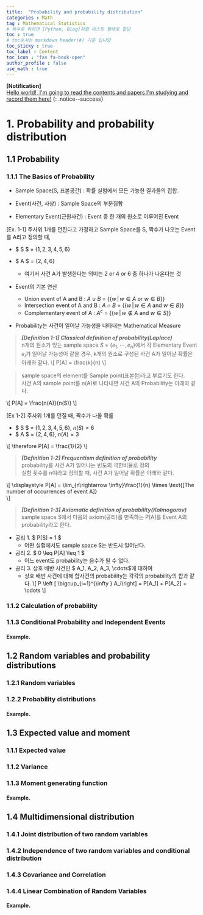 ```yaml
---
title:  "Probability and probability distribution"
categories : Math
tag : Mathematical Statistics
# 복수로 하려면 [Python, Blog]처럼 리스트 형태로 할당
toc : true
# toc순서는 markdown header(#) 기준 입니당
toc_sticky : true
toc_label : Content
toc_icon : "fas fa-book-open"
author_profile : false
use_math : true
---
```


**[Notification]** 
<br/>
<u>Hello world!, I'm going to read the contents and papers I'm studying and record them here!</u>
{: .notice--success}



# 1. Probability and probability distribution

##  1.1 Probability

### 1.1.1 The Basics of Probability

- Sample Space(S, 표본공간) : 확률 실험에서 모든 가능한 결과들의 집합.

- Event(사건, 사상) : Sample Space의 부분집합 

- Elementary Event(근원사건) : Event 중 한 개의 원소로 이루어진 Event 

[Ex. 1-1]  주사위 1개를 던진다고 가정하고 Sample Space를 S, 짝수가 나오는 Event를 A라고 정의할 때,
- $ S $ = {$1, 2, 3, 4, 5, 6$} 
- $ A $ = {$2, 4, 6$}  
  - 여기서 사건 A가 발생한다는 의미는 2 or 4 or 6 중 하나가 나온다는 것
- Event의 기본 연산
  - Union event of A and B : $A\cup B$  = {$\{ w \,\vert\, w\in A \text{ or } w\in B\}$}
  - Intersection event of A and B : $A\cap B$  = {$\{ w \,\vert\, w\in A \text{ and } w\in B\}$}
  - Complementary event of A : $A^{c}$  = {$\{ w \,\vert\, w\notin A \text{ and } w\in S\}$}

- Probability는 사건이 일어날 가능성을 나타내는 Mathematical Measure

>***[Definition 1-1] Classical definition of probability(Laplace)*** <br/>
>n개의 원소가 있는 sample space $S$ = {$e_1, \cdots, e_n$}에서 각 Elementary Event $e_i$가 일어날 가능성이 같을 경우, k개의 원소로 구성된 사건 A가 일어날 확률은 아래와 같다.
\\[
P[A] = \frac{k}{n}
\\]

>sample space의 element를 Sample point(표본점)라고 부르기도 한다.<br/> 사건 A의 sample point를 n(A)로 나타내면 사건 A의 Probability는 아래와 같다.

\\[
P[A] = \frac{n(A)}{n(S)}
\\]

[Ex 1-2] 주사위 1개를 던질 때, 짝수가 나올 확률
- $ S $ = {$1, 2, 3, 4, 5, 6$}, $n(S) = 6$
- $ A $ = {$2, 4, 6$}, $n(A) = 3$ <br/>

\\[
  \therefore P[A] = \frac{1}{2}
\\]


> ***[Definition 1-2] Frequentism definition of probability*** <br/>
> probability를 사건 A가 일어나는 빈도의 극한비율로 정의<br/>
> 실험 횟수를 n이라고 정의할 때, 사건 A가 일어날 확률은 아래와 같다.

\\[
\displaystyle P[A] = \\lim_{n\rightarrow \infty}\frac{1}{n} \times \text{[The number of occurrences of event A]}\
\\]

> ***[Definition 1-3] Axiomatic definition of probability(Kolmogorov)*** <br/>
> sample space S에서 다음의 axiom(공리)를 만족하는 P[A]를 Event A의 probability라고 한다. <br/>

- 공리 1.   $ P[S] = 1 $ 
    - 어떤 실험에서도 sample space S는 반드시 일어난다.
- 공리 2.   $ 0 \leq P[A] \leq 1 $ 
    - 어느 event도 probability는 음수가 될 수 없다.
- 공리 3.   상호 배반 사건인 $ A_1, A_2, A_3, \cdots$에 대하여 
    - 상호 배반 사건에 대해 합사건의 probability는 각각의 probability의 합과 같다.
\\[
  P \left [ \bigcup_{i=1}^{\infty } A_i\right] = P[A_1] + P[A_2] + \cdots 
\\]

### 1.1.2 Calculation of probability



### 1.1.3 Conditional Probability and Independent Events



#### Example.



## 1.2 Random variables and probability distributions

### 1.2.1 Random variables



### 1.2.2 Probability distributions



#### Example.

## 1.3 Expected value and moment

### 1.1.1 Expected value



### 1.1.2  Variance



### 1.1.3 Moment generating function



#### Example.

## 1.4 Multidimensional distribution

### 1.4.1 Joint distribution of two random variables



### 1.4.2 Independence of two random variables and conditional distribution



### 1.4.3 Covariance and Correlation



### 1.4.4 Linear Combination of Random Variables



#### Example.
